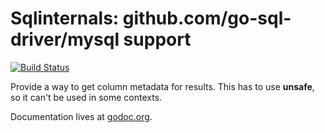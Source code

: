Sqlinternals: github.com/go-sql-driver/mysql support
============
[![Build Status](https://travis-ci.org/arnehormann/sqlinternals.png?branch=master)](https://travis-ci.org/arnehormann/sqlinternals)

Provide a way to get column metadata for results. This has to use **unsafe**, so it can't be used in some contexts.

Documentation lives at [godoc.org](http://godoc.org/github.com/arnehormann/sqlinternals/mysqlinternals).
